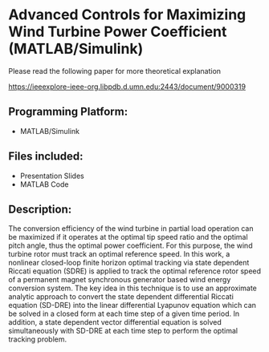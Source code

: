 # Advanced Controls for Maximizing Wind Turbine Power Coefficient (MATLAB/Simulink)

Please read the following paper for more theoretical explanation

https://ieeexplore-ieee-org.libpdb.d.umn.edu:2443/document/9000319

## Programming Platform:
* MATLAB/Simulink

## Files included:
* Presentation Slides
* MATLAB Code

## Description:
The conversion efficiency of the wind turbine in partial load operation can be maximized if it operates at the optimal tip speed ratio and the optimal pitch angle, thus the optimal power coefficient. For this purpose, the wind turbine rotor must track an optimal reference speed. In this work, a nonlinear closed-loop finite horizon optimal tracking via state dependent Riccati equation (SDRE) is applied to track the optimal reference rotor speed of a permanent magnet synchronous generator based wind energy conversion system. The key idea in this technique is to use an approximate analytic approach to convert the state dependent differential Riccati equation (SD-DRE) into the linear differential Lyapunov equation which can be solved in a closed form at each time step of a given time period. In addition, a state dependent vector differential equation is solved simultaneously with SD-DRE at each time step to perform the optimal tracking problem.



